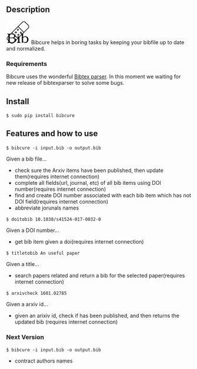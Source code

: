 ## Description


![](https://raw.githubusercontent.com/bibcure/logo/master/logo_64x64.png) Bibcure helps in boring tasks by keeping your bibfile up to date and normalized.

###  Requirements

Bibcure uses the wonderful [Bibtex parser](https://github.com/sciunto-org/python-bibtexparser). In this moment we waiting for new release of bibtexparser to solve some bugs.
## Install

```
$ sudo pip install bibcure
```
## Features and how to use

```
$ bibcure -i input.bib -o output.bib
```
Given a bib file...
* check sure the Arxiv items have been published, then update them(requires
internet connection)
* complete all fields(url, journal, etc) of all bib items using DOI number(requires
internet connection)
* find and create DOI number associated with each bib item which has not
DOI field(requires
internet connection)
* abbreviate jorunals names
```
$ doitobib 10.1038/s41524-017-0032-0
```
Given a DOI number...
* get bib item given a doi(requires
internet connection)

```
$ titletobib An useful paper
```
Given a title...
* search papers related and return a bib for the selected paper(requires
internet connection)
```
$ arxivcheck 1601.02785
```
Given a arxiv id...
* given an arixiv id, check if has been published, and then returns the updated bib (requires internet connection)

### Next Version
```
$ bibcure -i input.bib -o output.bib
```
* contract authors names

